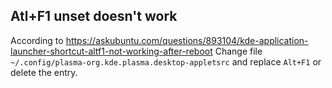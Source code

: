## Atl+F1 unset doesn't work

According to  <https://askubuntu.com/questions/893104/kde-application-launcher-shortcut-altf1-not-working-after-reboot>
Change file `~/.config/plasma-org.kde.plasma.desktop-appletsrc` and replace `Alt+F1` or delete the entry.


